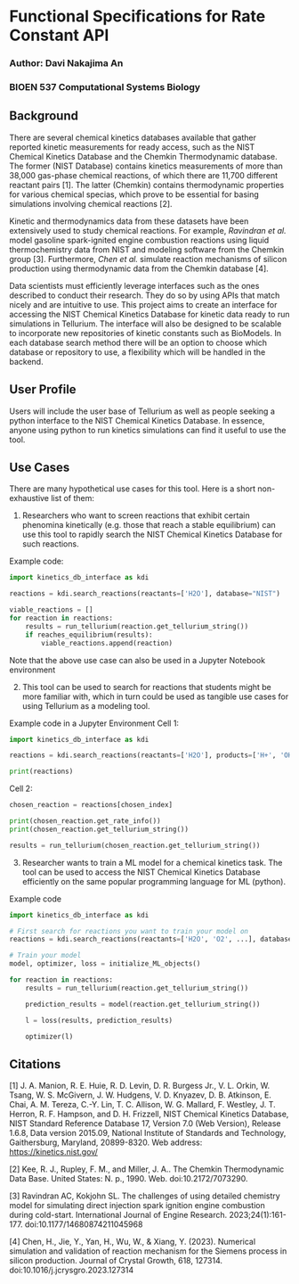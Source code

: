 # Functional Specifications for Rate Constant API
### Author: Davi Nakajima An
### BIOEN 537 Computational Systems Biology

## Background

There are several chemical kinetics databases available that gather reported kinetic measurements for ready access, such as the NIST Chemical Kinetics Database and the Chemkin Thermodynamic database. The former (NIST Database) contains kinetics measurements of more than 38,000 gas-phase chemical reactions, of which there are 11,700 different reactant pairs [1]. The latter (Chemkin) contains thermodynamic properties for various chemical specias, which prove to be essential for basing simulations involving chemical reactions [2]. 

Kinetic and thermodynamics data from these datasets have been extensively used to study chemical reactions. For example, *Ravindran et al.* model gasoline spark-ignited engine combustion reactions using liquid thermochemistry data from NIST and modeling software from the Chemkin group [3]. Furthermore, *Chen et al.* simulate reaction mechanisms of silicon production using thermodynamic data from the Chemkin database [4]. 

Data scientists must efficiently leverage interfaces such as the ones described to conduct their research. They do so by using APIs that match nicely and are intuitive to use. This project aims to create an interface for accessing the NIST Chemical Kinetics Database for kinetic data ready to run simulations in Tellurium. The interface will also be designed to be scalable to incorporate new repositories of kinetic constants such as BioModels. In each database search method there will be an option to choose which database or repository to use, a flexibility which will be handled in the backend.


## User Profile 

Users will include the user base of Tellurium as well as people seeking a python interface to the NIST Chemical Kinetics Database. In essence, anyone using python to run kinetics simulations can find it useful to use the tool. 


## Use Cases

There are many hypothetical use cases for this tool. Here is a short non-exhaustive list of them: 

1. Researchers who want to screen reactions that exhibit certain phenomina kinetically (e.g. those that reach a stable equilibrium) can use this tool to rapidly search the NIST Chemical Kinetics Database for such reactions.

Example code:

```python
import kinetics_db_interface as kdi

reactions = kdi.search_reactions(reactants=['H2O'], database="NIST")

viable_reactions = []
for reaction in reactions:
    results = run_tellurium(reaction.get_tellurium_string())
    if reaches_equilibrium(results):
        viable_reactions.append(reaction)
```

Note that the above use case can also be used in a Jupyter Notebook environment


2. This tool can be used to search for reactions that students might be more familiar with, which in turn could be used as tangible use cases for using Tellurium as a modeling tool. 

Example code in a Jupyter Environment
Cell 1:
```python
import kinetics_db_interface as kdi

reactions = kdi.search_reactions(reactants=['H2O'], products=['H+', 'OH-'], database='NIST')

print(reactions)

```
Cell 2:
```python
chosen_reaction = reactions[chosen_index]

print(chosen_reaction.get_rate_info())
print(chosen_reaction.get_tellurium_string())

results = run_tellurium(chosen_reaction.get_tellurium_string())

```

3. Researcher wants to train a ML model for a chemical kinetics task. The tool can be used to access the NIST Chemical Kinetics Database efficiently on the same popular programming language for ML (python).

Example code
```python
import kinetics_db_interface as kdi

# First search for reactions you want to train your model on
reactions = kdi.search_reactions(reactants=['H2O', 'O2', ...], database='NIST')

# Train your model
model, optimizer, loss = initialize_ML_objects()

for reaction in reactions:
    results = run_tellurium(reaction.get_tellurium_string())

    prediction_results = model(reaction.get_tellurium_string())

    l = loss(results, prediction_results)

    optimizer(l)

```


## Citations

[1] J. A. Manion, R. E. Huie, R. D. Levin, D. R. Burgess Jr., V. L. Orkin, W. Tsang, W. S. McGivern, J. W. Hudgens, V. D. Knyazev, D. B. Atkinson, E. Chai, A. M. Tereza, C.-Y. Lin, T. C. Allison, W. G. Mallard, F. Westley, J. T. Herron, R. F. Hampson, and D. H. Frizzell, NIST Chemical Kinetics Database, NIST Standard Reference Database 17, Version 7.0 (Web Version), Release 1.6.8, Data version 2015.09, National Institute of Standards and Technology, Gaithersburg, Maryland, 20899-8320.  Web address:  https://kinetics.nist.gov/

[2] Kee, R. J., Rupley, F. M., and Miller, J. A.. The Chemkin Thermodynamic Data Base. United States: N. p., 1990. Web. doi:10.2172/7073290.

[3] Ravindran AC, Kokjohn SL. The challenges of using detailed chemistry model for simulating direct injection spark ignition engine combustion during cold-start. International Journal of Engine Research. 2023;24(1):161-177. doi:10.1177/14680874211045968

[4] Chen, H., Jie, Y., Yan, H., Wu, W., & Xiang, Y. (2023). Numerical simulation and validation of reaction mechanism for the Siemens process in silicon production. Journal of Crystal Growth, 618, 127314. doi:10.1016/j.jcrysgro.2023.127314
